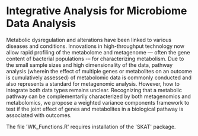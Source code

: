 # Integrative Analysis for Microbiome Data Analysis

Metabolic dysregulation and alterations have been linked to various diseases and conditions. Innovations in high-throughput technology now allow rapid profiling of the metabolome and metagenome — often the gene content of bacterial populations -– for characterizing metabolism. Due to the small sample sizes and high dimensionality of the data, pathway analysis (wherein the effect of multiple genes or metabolites on an outcome is cumulatively assessed) of metabolomic data is commonly conducted and also represents a standard for metagenomic analysis. However, how to integrate both data types remains unclear. Recognizing that a metabolic pathway can be complementarily characterized by both metagenomics and metabolomics, we propose a weighted variance components framework to test if the joint effect of genes and metabolites in a biological pathway is associated with outcomes.

The file 'WK_Functions.R' requires installation of the 'SKAT' package.
